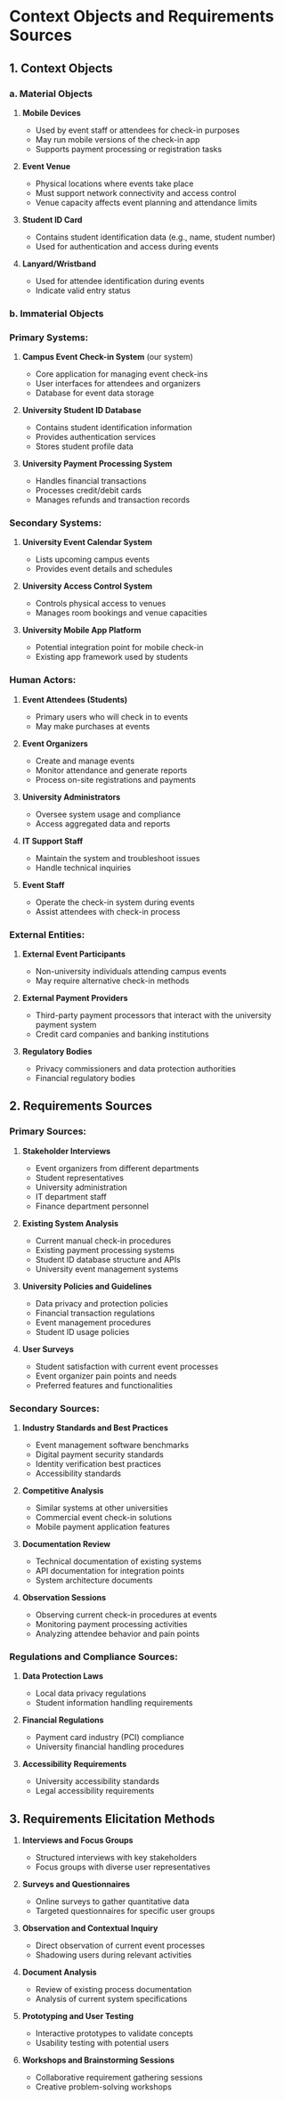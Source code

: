 # Context Objects and Requirements Sources

## 1. Context Objects

### a. Material Objects
1. **Mobile Devices**
   - Used by event staff or attendees for check-in purposes
   - May run mobile versions of the check-in app
   - Supports payment processing or registration tasks
     
2. **Event Venue**
   - Physical locations where events take place
   - Must support network connectivity and access control
   - Venue capacity affects event planning and attendance limits
  
3. **Student ID Card**
   - Contains student identification data (e.g., name, student number)
   - Used for authentication and access during events
  
4. **Lanyard/Wristband**
   - Used for attendee identification during events
   - Indicate valid entry status

### b. Immaterial Objects
### Primary Systems:
1. **Campus Event Check-in System** (our system)
   - Core application for managing event check-ins
   - User interfaces for attendees and organizers
   - Database for event data storage

2. **University Student ID Database**
   - Contains student identification information
   - Provides authentication services
   - Stores student profile data

3. **University Payment Processing System**
   - Handles financial transactions
   - Processes credit/debit cards
   - Manages refunds and transaction records

### Secondary Systems:
1. **University Event Calendar System**
   - Lists upcoming campus events
   - Provides event details and schedules

2. **University Access Control System**
   - Controls physical access to venues
   - Manages room bookings and venue capacities

3. **University Mobile App Platform**
   - Potential integration point for mobile check-in
   - Existing app framework used by students

### Human Actors:
1. **Event Attendees (Students)**
   - Primary users who will check in to events
   - May make purchases at events

2. **Event Organizers**
   - Create and manage events
   - Monitor attendance and generate reports
   - Process on-site registrations and payments

3. **University Administrators**
   - Oversee system usage and compliance
   - Access aggregated data and reports

4. **IT Support Staff**
   - Maintain the system and troubleshoot issues
   - Handle technical inquiries

5. **Event Staff**
   - Operate the check-in system during events
   - Assist attendees with check-in process

### External Entities:
1. **External Event Participants**
   - Non-university individuals attending campus events
   - May require alternative check-in methods

2. **External Payment Providers**
   - Third-party payment processors that interact with the university payment system
   - Credit card companies and banking institutions

3. **Regulatory Bodies**
   - Privacy commissioners and data protection authorities
   - Financial regulatory bodies

## 2. Requirements Sources

### Primary Sources:

1. **Stakeholder Interviews**
   - Event organizers from different departments
   - Student representatives
   - University administration
   - IT department staff
   - Finance department personnel

2. **Existing System Analysis**
   - Current manual check-in procedures
   - Existing payment processing systems
   - Student ID database structure and APIs
   - University event management systems

3. **University Policies and Guidelines**
   - Data privacy and protection policies
   - Financial transaction regulations
   - Event management procedures
   - Student ID usage policies

4. **User Surveys**
   - Student satisfaction with current event processes
   - Event organizer pain points and needs
   - Preferred features and functionalities

### Secondary Sources:

1. **Industry Standards and Best Practices**
   - Event management software benchmarks
   - Digital payment security standards
   - Identity verification best practices
   - Accessibility standards

2. **Competitive Analysis**
   - Similar systems at other universities
   - Commercial event check-in solutions
   - Mobile payment application features

3. **Documentation Review**
   - Technical documentation of existing systems
   - API documentation for integration points
   - System architecture documents

4. **Observation Sessions**
   - Observing current check-in procedures at events
   - Monitoring payment processing activities
   - Analyzing attendee behavior and pain points

### Regulations and Compliance Sources:

1. **Data Protection Laws**
   - Local data privacy regulations
   - Student information handling requirements

2. **Financial Regulations**
   - Payment card industry (PCI) compliance
   - University financial handling procedures

3. **Accessibility Requirements**
   - University accessibility standards
   - Legal accessibility requirements

## 3. Requirements Elicitation Methods

1. **Interviews and Focus Groups**
   - Structured interviews with key stakeholders
   - Focus groups with diverse user representatives

2. **Surveys and Questionnaires**
   - Online surveys to gather quantitative data
   - Targeted questionnaires for specific user groups

3. **Observation and Contextual Inquiry**
   - Direct observation of current event processes
   - Shadowing users during relevant activities

4. **Document Analysis**
   - Review of existing process documentation
   - Analysis of current system specifications

5. **Prototyping and User Testing**
   - Interactive prototypes to validate concepts
   - Usability testing with potential users

6. **Workshops and Brainstorming Sessions**
   - Collaborative requirement gathering sessions
   - Creative problem-solving workshops
